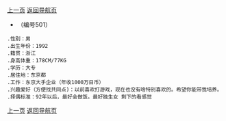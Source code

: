 [上一页](https://github.com/141801/info/blob/main/men_500.md)
[返回导航页](https://github.com/141801/info/blob/main/tinder.md)


- （编号501）


```
.性别：男
.出生年份：1992
.籍贯：浙江
.身高体重：178CM/77KG
.学历：大专
.居住地：东京都
.工作：东京大手企业（年收1000万日币）
.兴趣爱好（方便找共同点)：以前喜欢打游戏，现在也没有啥特别喜欢的。希望你能带我培养。
.择偶标准：92年以后，最好会做饭。最好独生女 剩下的看感觉

```


[上一页](https://github.com/141801/info/blob/main/men_500.md)
[返回导航页](https://github.com/141801/info/blob/main/tinder.md)
